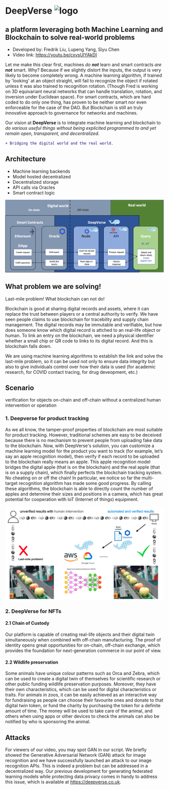 # DeepVerse  ![logo](https://github.com/F14r3/deepverse_tech/blob/main/assets/img/logo.png)

## a platform leveraging both Machine Learning and Blockchain to solve real-world problems

- Developed by: Fredrik Liu, Lupeng Yang, Siyu Chen
- Video link: https://youtu.be/cxvsUlYAkDI 

Let me make this clear first, machines _do **not**_ learn and smart contracts _are **not**_ smart. Why? Because if we slightly distort the inputs, the output is very likely to become completely wrong. A machine learning algorithm, if trained by 'looking' at an object straight, will fail to recognize the object if rotated unless it was also trained to recognition rotation. (Though Fred is working on 3D equivariant neural networks that can handle translation, rotation, and inversion under Euclidean space). For smart contracts, which are hard coded to do only one thing, has proven to be neither smart nor even enforceable for the case of the DAO. But Blockchain is still an truly innovative approach to governance for networks and machines. 

Our vision at **DeepVerse** is to integrate machine learning and blockchain to *do various useful things without being explicited programmed to and yet remain open, transparent, and decentralized.* 
```diff
+ Bridging the digital world and the real world.
```

## Architecture
- Machine learning backends
- Model hosted decentralized
- Decentralized storage
- API calls via Oracles
- Smart contract logic

![Illustration](https://github.com/F14r3/deepverse-chainlink/blob/master/illustration.png)


## What problem we are solving! 
Last-mile problem! What blockchain can not do!

Blockchain is good at sharing digital records and assets, where it can replace the trust between players or a central authority to verify. We have seen people claims to use blockchain for tracebility and supply chain management. The digital records may be immutable and verifiable, but how does someone know which digital record is attched to an real-life object or human. To link an entry on the blockchain, we need a physical identifier whether a small chip or QR code to links to its digital record. And this is blockchain falls down.

We are using machine learning algorithms to establish the link and solve the last-mile problem, so it can be used not only to ensure data integrity but also to give individuals control over how their data is used (for academic research, for COVID contact tracing, for drug deveopment, etc.)  


## Scenario
verification for objects on-chain and off-chain without a centralized human intervention or operation

### 1. Deepverse for product tracking
As we all know, the tamper-proof properties of blockchain are most suitable for product tracking. However, traditional schemes are easy to be deceived because there is no mechanism to prevent people from uploading fake data to the blockchain. Now, with DeepVerse's solution, you can customize a machine learning model for the product you want to track (for example, let’s say an apple recognition model), then verify if each record to be uploaded to the blockchain really means an apple. This apple recognition model bridges the digital apple (that is on the blockchain) and the real apple (that is on a supply chain), which finally perfects the blockchain tracking system. No cheating on or off the chain! In particular, we notice so far the multi-target recognition algorithm has made some good progress. By calling these algorithms, the blockchain is able to directly count the number of apples and determine their sizes and positions in a camera, which has great potential for cooperation with IoT (Internet of things) equipment.


<img src="https://github.com/F14r3/deepverse-chainlink/blob/master/tracebility_apple.png" text='illustration for tracebility' width="600">


### 2. DeepVerse for NFTs
#### 2.1 Chain of Custody
Our platform is capable of creating real-life objects and their digital twin simultaneously when combined with off-chain manufacturing. The proof of identity opens great opportunities for on-chain, off-chain exchange, which provides the foundation for next-generation commerce in our point of view.

#### 2.2 Wildlife preservation
Some animals have unique colour patterns such as Orca and Zebra, which can be used to create a digital twin of themselves for scientific research or other public funding wildlife preservation purposes. Moreover, they have their own characteristics, which can be used for digital characteristics or traits. 
For animals in zoos, it can be easily achieved as an interactive way for fundraising as people can choose their favourite ones and donate to that digital twin token, or fund the charity by purchasing the token for a definite amount of time. The money will be used to take care of the animal, and others when using apps or other devices to check the animals can also be notified by who is sponsoring the animal. 


## Attacks

For viewers of our video, you may spot GAN in our script. We briefly showed the Generative Adversarial Network (GAN) attack for image recognition and we have successfully launched an attack to our image recognition APIs. This is indeed a problem but can be addressed in a decentralized way. Our previous development for generating federated learning models while protecting data privacy comes in handy to address this issue, which is available at https://deepverse.co.uk. 
